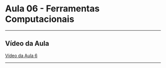 # Aula 06 - Ferramentas Computacionais

---

## Vídeo da Aula
[Vídeo da Aula 6](https://drive.google.com/file/d/1TkX73aNjgxNTjhp-U2wXoqyF-YKqpvuG/view)

---